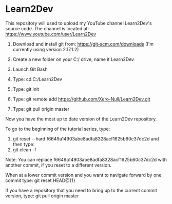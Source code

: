# Learn2Dev
This repository will used to upload my YouTube channel Learn2Dev's source code. The channel is located at: https://www.youtube.com/user/Learn2Dev



1) Download and install git from: https://git-scm.com/downloads (I'm currently using version 2.17.1.2)

2) Create a new folder on your C:/ drive, name it Learn2Dev

3) Launch Git Bash

4) Type: cd C:/Learn2Dev

5) Type: git init

6) Type: git remote add https://github.com/Xero-Null/Learn2Dev.git

7) Type: git pull origin master

Now you have the most up to date version of the Learn2Dev repository.

To go to the beginning of the tutorial series, type:
1) git reset --hard f6649a14903abe8adfa8328acf1625b60c37dc2d
and then type:
2) git clean -f

Note: You can replace f6649a14903abe8adfa8328acf1625b60c37dc2d with another commit, if you reset to a different version.

When at a lower commit version and you want to navigate forward by one commit type:
git reset HEAD@{1}

If you have a repository that you need to bring up to the current commit version, type:
git pull origin master

